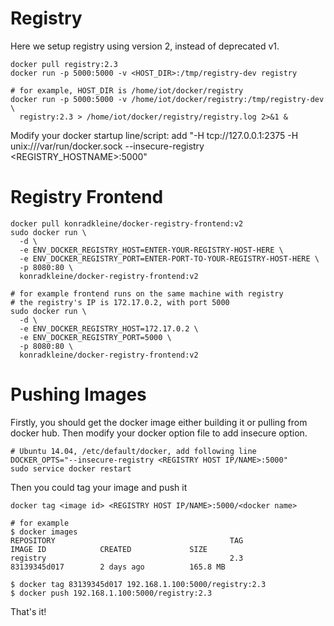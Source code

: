 # Registry
Here we setup registry using version 2, instead of deprecated v1.
```
docker pull registry:2.3
docker run -p 5000:5000 -v <HOST_DIR>:/tmp/registry-dev registry

# for example, HOST_DIR is /home/iot/docker/registry
docker run -p 5000:5000 -v /home/iot/docker/registry:/tmp/registry-dev \
  registry:2.3 > /home/iot/docker/registry/registry.log 2>&1 &
```
Modify your docker startup line/script: add "-H tcp://127.0.0.1:2375 -H unix:///var/run/docker.sock --insecure-registry <REGISTRY_HOSTNAME>:5000"

# Registry Frontend
```
docker pull konradkleine/docker-registry-frontend:v2
sudo docker run \
  -d \
  -e ENV_DOCKER_REGISTRY_HOST=ENTER-YOUR-REGISTRY-HOST-HERE \
  -e ENV_DOCKER_REGISTRY_PORT=ENTER-PORT-TO-YOUR-REGISTRY-HOST-HERE \
  -p 8080:80 \
  konradkleine/docker-registry-frontend:v2

# for example frontend runs on the same machine with registry
# the registry's IP is 172.17.0.2, with port 5000
sudo docker run \
  -d \
  -e ENV_DOCKER_REGISTRY_HOST=172.17.0.2 \
  -e ENV_DOCKER_REGISTRY_PORT=5000 \
  -p 8080:80 \
  konradkleine/docker-registry-frontend:v2
```

# Pushing Images
Firstly, you should get the docker image either building it or pulling from
docker hub. Then modify your docker option file to add insecure option.
```
# Ubuntu 14.04, /etc/default/docker, add following line
DOCKER_OPTS="--insecure-registry <REGISTRY HOST IP/NAME>:5000"
sudo service docker restart
```
Then you could tag your image and push it
```
docker tag <image id> <REGISTRY HOST IP/NAME>:5000/<docker name>

# for example
$ docker images
REPOSITORY                                       TAG                 IMAGE ID            CREATED             SIZE
registry                                         2.3                 83139345d017        2 days ago          165.8 MB

$ docker tag 83139345d017 192.168.1.100:5000/registry:2.3
$ docker push 192.168.1.100:5000/registry:2.3
```
That's it!
